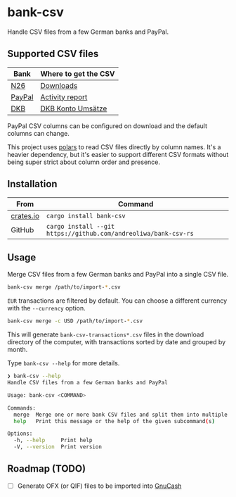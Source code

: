 # bank-csv

Handle CSV files from a few German banks and PayPal.

## Supported CSV files

| Bank                              | Where to get the CSV                                                                      |
| --------------------------------- | ----------------------------------------------------------------------------------------- |
| [N26](https://n26.com/)           | [Downloads](https://app.n26.com/downloads)                                                |
| [PayPal](https://www.paypal.com/) | [Activity report](https://www.paypal.com/reports/dlog)                                    |
| [DKB](https://www.dkb.de/)        | [DKB Konto Umsätze](https://www.ib.dkb.de/banking/finanzstatus/kontoumsaetze?$event=init) |

PayPal CSV columns can be configured on download and the default columns can change.

This project uses [polars](https://github.com/pola-rs/polars) to read CSV files directly by column names.
It's a heavier dependency, but it's easier to support different CSV formats without being super strict about column order and presence.

## Installation

| From                                           | Command                                                         |
| ---------------------------------------------- | --------------------------------------------------------------- |
| [crates.io](https://crates.io/crates/bank-csv) | `cargo install bank-csv`                                        |
| GitHub                                         | `cargo install --git https://github.com/andreoliwa/bank-csv-rs` |

## Usage

Merge CSV files from a few German banks and PayPal into a single CSV file.

```bash
bank-csv merge /path/to/import-*.csv
```

`EUR` transactions are filtered by default. You can choose a different currency with the `--currency` option.

```bash
bank-csv merge -c USD /path/to/import-*.csv
```

This will generate `bank-csv-transactions*.csv` files in the download directory of the computer, with transactions sorted by date and grouped by month.

Type `bank-csv --help` for more details.

```bash
❯ bank-csv --help
Handle CSV files from a few German banks and PayPal

Usage: bank-csv <COMMAND>

Commands:
  merge  Merge one or more bank CSV files and split them into multiple files, one for each month
  help   Print this message or the help of the given subcommand(s)

Options:
  -h, --help     Print help
  -V, --version  Print version
```

## Roadmap (TODO)

- [ ] Generate OFX (or QIF) files to be imported into [GnuCash](https://www.gnucash.org/)
